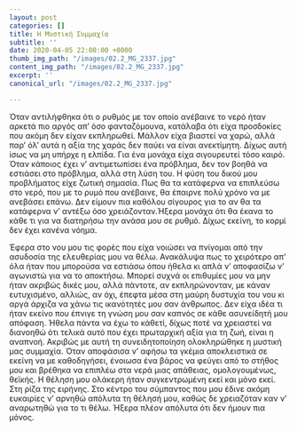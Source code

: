 ```yaml
---
layout: post
categories: []
title: Η Μυστική Συμμαχία
subtitle: ''
date: 2020-04-05 22:00:00 +0000
thumb_img_path: "/images/02.2_MG_2337.jpg"
content_img_path: "/images/02.2_MG_2337.jpg"
excerpt: ''
canonical_url: "/images/02.2_MG_2337.jpg"

---
```

Όταν αντιλήφθηκα ότι ο ρυθμός με τον οποίο ανέβαινε το νερό ήταν αρκετά πιο αργός απ’ όσο φανταζόμουνα, κατάλαβα ότι είχα προσδοκίες που ακόμη δεν είχαν εκπληρωθεί. Μάλλον είχα βιαστεί να χαρώ, αλλά παρ’ όλ’ αυτά η αξία της χαράς δεν παύει να είναι ανεκτίμητη. Δίχως αυτή ίσως να μη υπήρχε η ελπίδα. Για ένα μονάχα είχα σιγουρευτεί τόσο καιρό. Όταν κάποιος έχει ν’ αντιμετωπίσει ένα πρόβλημα, δεν τον βοηθά να εστιάσει στο πρόβλημα, αλλά στη λύση του. Η φύση του δικού μου προβλήματος είχε ζωτική σημασία. Πως θα τα κατάφερνα να επιπλεύσω στο νερό, που με το ρυμό που ανέβαινε, θα έπαιρνε πολύ χρόνο να με ανεβάσει επάνω. Δεν είμουν πια καθόλου σίγουρος για το αν θα τα κατάφερνα ν’ αντέξω όσο χρειάζονταν.Ήξερα μονάχα ότι θα έκανα το κάθε τι για να διατηρήσω την ανάσα μου σε ρυθμό. Δίχως εκείνη, το κορμί δεν έχει κανένα νόημα.

Έφερα στο νου μου τις φορές που είχα νοιώσει να πνίγομαι από την ασυδοσία της ελευθερίας μου να θέλω. Ανακάλυψα πως το χειρότερο απ’ όλα ήταν που μπορούσα να εστιάσω όπου ήθελα κι απλά ν’ αποφασίζω ν’ αγωνιστώ για να το αποκτήσω. Μπορεί συχνά οι επιθυμίες μου να μην ήταν ακριβώς δικές μου, αλλά πάντοτε, αν εκπληρώνονταν, με κάναν ευτυχισμένο, αλλιώς, αν όχι, έπεφτα μέσα στη μαύρη δυστυχία του νου κι αργά άρχιζα να χάνω τις ικανότητές μου σαν άνθρωπος. Δεν είχα ιδέα τι ήταν εκείνο που έπνιγε τη γνώση μου σαν καπνός σε κάθε ασυνείδητή μου απόφαση. Ήθελα πάντα να έχω το κάθετί, δίχως ποτέ να χρειαστεί να διανοηθώ ότι τελικά αυτό που έχει πρωταρχική αξία για τη ζωή, είναι η αναπνοή. Ακριβώς με αυτή τη συνειδητοποίηση ολοκληρώθηκε η μυστική μας συμμαχία. Όταν αποφάσισα ν’ αφήσω τα γκέμια αποκλειστικά σε εκείνη να με καθοδηγήσει, ένοιωσα ένα βάρος να φεύγει από το στήθος μου και βρέθηκα να επιπλέω στα νερά μιας απάθειας, ομολογουμένως, θεϊκής. Η θέληση μου ολάκερη ήταν συγκεντρωμένη εκεί και μόνο εκεί. Στη ρίζα της ειρήνης. Στο κέντρο του σύμπαντος που μου έδινε ακόμη ευκαιρίες ν’ αρνηθώ απόλυτα τη θέλησή μου, καθώς δε χρειαζόταν καν ν’ αναρωτηθώ για το τι θέλω. Ήξερα πλέον απόλυτα ότι δεν ήμουν πια μόνος.